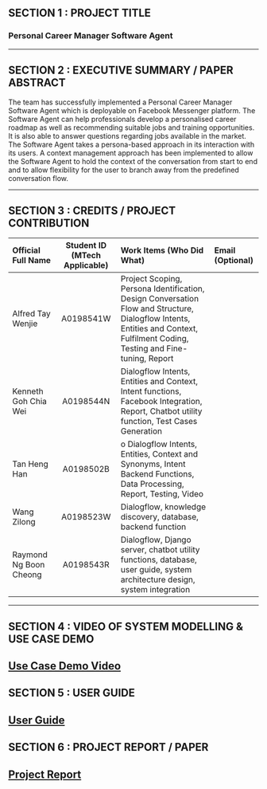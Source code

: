 
## SECTION 1 : PROJECT TITLE

### Personal Career Manager Software Agent

---
## SECTION 2 : EXECUTIVE SUMMARY / PAPER ABSTRACT
The team has successfully implemented a Personal Career Manager Software Agent which is deployable on Facebook Messenger platform. The Software Agent can help professionals develop a personalised career roadmap as well as recommending suitable jobs and training opportunities. It is also able to answer questions regarding jobs available in the market. The Software Agent takes a persona-based approach in its interaction with its users. A context management approach has been implemented to allow the Software Agent to hold the context of the conversation from start to end and to allow flexibility for the user to branch away from the predefined conversation flow. 

---
## SECTION 3 : CREDITS / PROJECT CONTRIBUTION

| Official Full Name  | Student ID (MTech Applicable)  | Work Items (Who Did What) | Email (Optional) |
| :------------ |:---------------:| :-----| :-----|
| Alfred Tay Wenjie | A0198541W | Project Scoping, Persona Identification, Design Conversation Flow and Structure, Dialogflow Intents, Entities and Context, Fulfilment Coding, Testing and Fine-tuning, Report | |
| Kenneth Goh Chia Wei | A0198544N | Dialogflow Intents, Entities and Context, Intent functions, Facebook Integration, Report, Chatbot utility function, Test Cases Generation | |
| Tan Heng Han | A0198502B | o	Dialogflow Intents, Entities, Context and Synonyms, Intent Backend Functions, Data Processing, Report, Testing, Video | |
| Wang Zilong | A0198523W | Dialogflow, knowledge discovery, database, backend function | |
| Raymond Ng Boon Cheong | A0198543R | Dialogflow, Django server, chatbot utility functions, database, user guide, system architecture design, system integration | |

---
## SECTION 4 : VIDEO OF SYSTEM MODELLING & USE CASE DEMO
[Use Case Demo Video](https://github.com/raymondng76/IRS-CS-2019-07-29-IS1FT-GRP-TeamName-LevelUpChatbot/blob/master/Miscellaneous/Introduction%20to%20Ashley.mp4)
---
## SECTION 5 : USER GUIDE
[User Guide](https://github.com/raymondng76/IRS-CS-2019-07-29-IS1FT-GRP-TeamName-LevelUpChatbot/blob/master/UserGuide/Team%2010%20Cognitive%20System%20User%20Guide.pdf)
---
## SECTION 6 : PROJECT REPORT / PAPER
[Project Report](https://github.com/raymondng76/IRS-CS-2019-07-29-IS1FT-GRP-TeamName-LevelUpChatbot/blob/master/ProjectReport/Team%2010%20Cognitive%20System%20Report%20-%20Personal%20Career%20Manager%20Software%20Agent.pdf)
---
